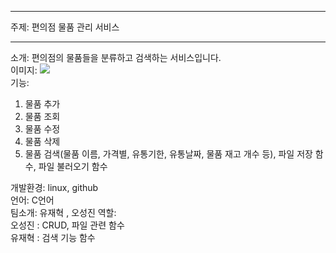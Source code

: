 ***
주제: 편의점 물품 관리 서비스  
***
소개: 편의점의 물품들을 분류하고 검색하는 서비스입니다.  
이미지:  ![](https://cdn.pixabay.com/photo/2019/03/06/23/36/store-4039197_960_720.png)   
기능:  
1. 물품 추가  
2. 물품 조회  
3. 물품 수정  
4. 물품 삭제  
5. 물품 검색(물품 이름, 가격별, 유통기한, 유통날짜, 물품 재고 개수 등), 파일 저장 함수, 파일 불러오기 함수  








개발환경: linux, github  
언어: C언어  
팀소개: 유재혁 , 오성진
역할:  
오성진 : CRUD, 파일 관련 함수  
유재혁 : 검색 기능 함수
